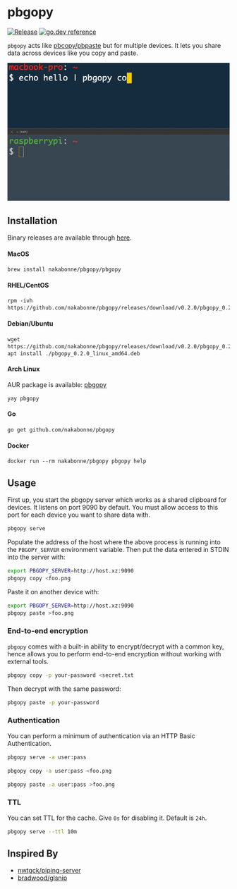 # pbgopy
[![Release](https://img.shields.io/github/release/nakabonne/pbgopy.svg?color=orange&style=flat-square)](https://github.com/nakabonne/pbgopy/releases/latest)
[![go.dev reference](https://img.shields.io/badge/go.dev-reference-007d9c?logo=go&logoColor=white&style=flat-square)](https://pkg.go.dev/mod/github.com/nakabonne/pbgopy?tab=packages)

`pbgopy` acts like [pbcopy/pbpaste](https://www.unix.com/man-page/osx/1/pbcopy/) but for multiple devices. It lets you share data across devices like you copy and paste.

![Demo](assets/demo.gif)

## Installation
Binary releases are available through [here](https://github.com/nakabonne/pbgopy/releases).

#### MacOS

```
brew install nakabonne/pbgopy/pbgopy
```

#### RHEL/CentOS

```
rpm -ivh https://github.com/nakabonne/pbgopy/releases/download/v0.2.0/pbgopy_0.2.0_linux_amd64.rpm
```

#### Debian/Ubuntu

```
wget https://github.com/nakabonne/pbgopy/releases/download/v0.2.0/pbgopy_0.2.0linux_amd64.deb
apt install ./pbgopy_0.2.0_linux_amd64.deb
```

#### Arch Linux

AUR package is available: [pbgopy](https://aur.archlinux.org/packages/pbgopy/)

```
yay pbgopy
```

#### Go

```
go get github.com/nakabonne/pbgopy
```

#### Docker

```
docker run --rm nakabonne/pbgopy pbgopy help
```

## Usage
First up, you start the pbgopy server which works as a shared clipboard for devices. It listens on port 9090 by default.
You must allow access to this port for each device you want to share data with.

```bash
pbgopy serve
```

Populate the address of the host where the above process is running into the `PBGOPY_SERVER` environment variable. Then put the data entered in STDIN into the server with:

```bash
export PBGOPY_SERVER=http://host.xz:9090
pbgopy copy <foo.png
```

Paste it on another device with:

```bash
export PBGOPY_SERVER=http://host.xz:9090
pbgopy paste >foo.png
```


### End-to-end encryption
`pbgopy` comes with a built-in ability to encrypt/decrypt with a common key, hence allows you to perform end-to-end encryption without working with external tools.

```bash
pbgopy copy -p your-password <secret.txt
```

Then decrypt with the same password:

```bash
pbgopy paste -p your-password
```

### Authentication
You can perform a minimum of authentication via an HTTP Basic Authentication.

```bash
pbgopy serve -a user:pass
```

```bash
pbgopy copy -a user:pass <foo.png
```

```bash
pbgopy paste -a user:pass >foo.png
```

### TTL
You can set TTL for the cache. Give `0s` for disabling it. Default is `24h`.

```bash
pbgopy serve --ttl 10m
```

## Inspired By
- [nwtgck/piping-server](https://github.com/nwtgck/piping-server)
- [bradwood/glsnip](https://github.com/bradwood/glsnip)

